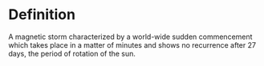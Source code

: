 # Definition

A magnetic storm characterized by a world-wide sudden commencement which
takes place in a matter of minutes and shows no recurrence after 27
days, the period of rotation of the sun.
